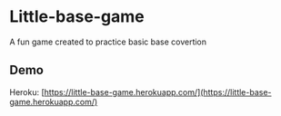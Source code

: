 # Little-base-game

A fun game created to practice basic base covertion

## Demo
Heroku: [https://little-base-game.herokuapp.com/](https://little-base-game.herokuapp.com/)